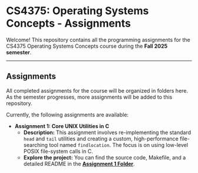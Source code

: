 

# CS4375: Operating Systems Concepts - Assignments

Welcome! This repository contains all the programming assignments for the CS4375 Operating Systems Concepts course during the **Fall 2025 semester**.

---
## Assignments

All completed assignments for the course will be organized in folders here. As the semester progresses, more assignments will be added to this repository.

Currently, the following assignments are available:

* **Assignment 1: Core UNIX Utilities in C**
    * **Description:** This assignment involves re-implementing the standard `head` and `tail` utilities and creating a custom, high-performance file-searching tool named `findlocation`. The focus is on using low-level POSIX file-system calls in C.
    * **Explore the project:** You can find the source code, Makefile, and a detailed README in the **[Assignment 1 Folder](https://github.com/WokyDoky/OS/tree/main/A1)**.